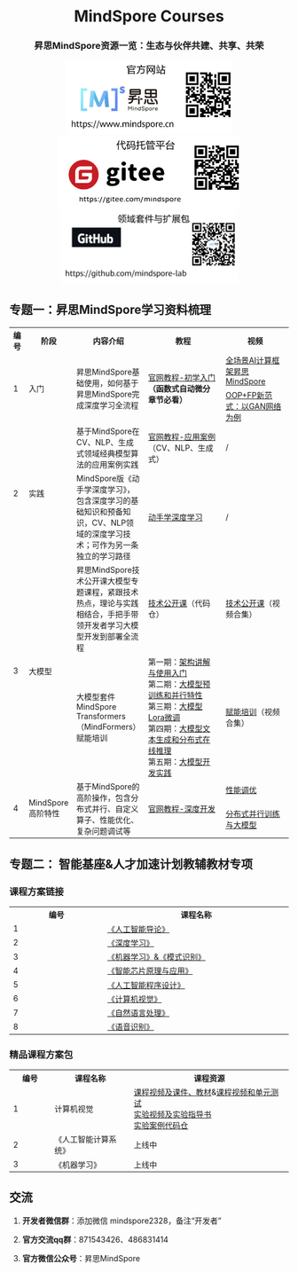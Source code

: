 

<div align='center'>
 
  <h1>MindSpore Courses</h1>

  <h3>
    昇思MindSpore资源一览：生态与伙伴共建、共享、共荣
  </h3>

  <a href="https://www.mindspore.cn/">
    <img alt="mindspore-website" src="./官方网站.png" width="300">
  </a>
  <a href="https://gitee.com/mindspore">
    <img alt="mindspore-gitee" src="./代码托管平台.png" width="330">
  </a>
  <a href="https://github.com/mindspore-lab">
    <img alt="mindspore-lab" src="./领域套件与扩展包.png" width="320">
  </a>
</div>




## 专题一：昇思MindSpore学习资料梳理


<style>
table th:first-of-type {
    width: 5%;
}
table th:nth-of-type(2) {
    width: 10%;
}
table th:nth-of-type(3) {
    width: 20%;
}
table th:nth-of-type(4) {
    width: 30%;
}
table th:nth-of-type(5) {
    width: 25%;
}
</style>


<table>
  <tr>
      <th>编号</th>
      <th>阶段</th>
      <th>内容介绍</th>
      <th>教程</th>
      <th>视频</th>
  </tr>
  <tr>
      <td rowspan="2">1</td>
      <td rowspan="2">入门</td>
      <td rowspan="2">昇思MindSpore基础使用，如何基于昇思MindSpore完成深度学习全流程</td>
      <td rowspan="2">
        <a href="https://www.mindspore.cn/tutorials/zh-CN/r2.2/index.html">官网教程-初学入门</a><br><strong>（函数式自动微分章节必看）</strong>
      </td>
      <td>
        <a href="https://www.bilibili.com/video/BV16G4y1a7A8/?spm_id_from=333.999.0.0">全场景AI计算框架昇思MindSpore</a>
      </td>
  </tr>
  <tr>
    <td>
      <a href="https://www.bilibili.com/video/BV1sd4y1d76X/?spm_id_from=333.999.0.0">OOP+FP新范式：以GAN网络为例</a>
    </td>
  </tr>
  <tr>
    <td rowspan="2">2</td>
    <td rowspan="2">实践</td>
    <td>基于MindSpore在CV、NLP、生成式领域经典模型算法的应用案例实践</td>
    <td>
        <a href="https://www.mindspore.cn/tutorials/application/zh-CN/r2.2/index.html">官网教程-应用案例</a>（CV、NLP、生成式）
    </td>
    <td>
      /
    </td>
  </tr>
  <tr>
    <td> MindSpore版《动手学深度学习》，包含深度学习的基础知识和预备知识，CV、NLP领域的深度学习技术；可作为另一条独立的学习路径</td>
    <td>
      <a href="https://openi.pcl.ac.cn/mindspore-courses/d2l-mindspore">动手学深度学习</a>
    </td>
    <td>
      /
    </td>
  </tr>
  <tr>
    <td rowspan="2">3</td>
    <td rowspan="2">大模型</td>
    <td>昇思MindSpore技术公开课大模型专题课程，紧跟技术热点，理论与实践相结合，手把手带领开发者学习大模型开发到部署全流程
    <td>
      <a href="https://github.com/mindspore-courses/step_into_llm">技术公开课</a>（代码仓）
    </td>
    <td>
      <a href="https://space.bilibili.com/526894060/channel/seriesdetail?sid=3293489">技术公开课</a>（视频合集）
    </td>
  </tr>
  <tr>
    <td>大模型套件MindSpore Transformers（MindFormers）赋能培训</td>
    <td>
      第一期：<a href="https://blog.csdn.net/Kenji_Shinji/article/details/133902411">架构讲解与使用入门</a><br>
      第二期：<a href="https://blog.csdn.net/Kenji_Shinji/article/details/133902503">大模型预训练和并行特性</a><br>
      第三期：<a href="https://blog.csdn.net/Kenji_Shinji/article/details/133902572">大模型Lora微调</a><br>
      第四期：<a href="https://blog.csdn.net/Kenji_Shinji/article/details/133902628">大模型文本生成和分布式在线推理</a><br>
      第五期：<a href="https://blog.csdn.net/Kenji_Shinji/article/details/133902659">大模型开发实践</a>
    </td>
    <td><a href="https://space.bilibili.com/526894060/channel/seriesdetail?sid=3699266">赋能培训</a>（视频合集）</td>
  </tr>
  <tr>
      <td rowspan="2">4</td>
      <td rowspan="2">MindSpore高阶特性</td>
      <td rowspan="2">基于MindSpore的高阶操作，包含分布式并行、自定义算子、性能优化、复杂问题调试等</td>
      <td rowspan="2">
        <a href="https://www.mindspore.cn/tutorials/experts/zh-CN/r2.2/index.html">官网教程-深度开发</a><br>
      </td>
      <td>
        <a href="https://www.bilibili.com/video/BV1h14y1b7e2/?spm_id_from=333.999.0.0">性能调优</a>
      </td>
  </tr>
  <tr>
    <td>
      <a href="https://www.bilibili.com/video/BV1MT411c761/?spm_id_from=333.999.0.0">分布式并行训练与大模型
    </td>
  </tr>
</table>

## 专题二： 智能基座&人才加速计划教辅教材专项

### 课程方案链接

<table>
  <tr>
    <th>编号</th>
    <th>课程名称</th>
  </tr>
  <tr>
    <td>1</td>
    <td>
      <a href= "https://edu.hicomputing.huawei.com/learn/courses-list/detail/1540025541640806402?l=L3_CUSTOMER">《人工智能导论》</a>
    </td>
  </tr>
  </tr>
  <tr>
    <td>2</td>
    <td>
      <a href= "https://edu.hicomputing.huawei.com/learn/courses-list/detail/1540025532916654082?l=L2_REGISTERED">《深度学习》</a>
    </td>
  </tr>
  <tr>
    <td>3</td>
    <td>
      <a href= "https://edu.hicomputing.huawei.com/learn/courses-list/detail/1540025532606275586?l=L3_CUSTOMER">《机器学习》&《模式识别》</a>
    </td>
  </tr>
  <tr>
    <td>4</td>
    <td>
      <a href= "https://edu.hicomputing.huawei.com/zh/learn/courses-list/detail/1540025534485323778?l=L3_CUSTOMER">《智能芯片原理与应用》</a>
    </td>
  </tr>
  <tr>
    <td>5</td>
    <td>
      <a href= "https://edu.hicomputing.huawei.com/learn/courses-list/detail/1540025533872955393?l=L3_CUSTOMER">《人工智能程序设计》</a>
    </td>
  </tr>
  <tr>
    <td>6</td>
    <td>
      <a href= "https://edu.hicomputing.huawei.com/learn/courses-list/detail/1540025533227032577?l=L3_CUSTOMER">《计算机视觉》</a>
    </td>
  </tr>
  <tr>
    <td>7</td>
    <td>
      <a href= "https://edu.hicomputing.huawei.com/learn/courses-list/detail/1540025534170750977?l=L3_CUSTOMER">《自然语言处理》</a>
    </td>
  </tr>
  <tr>
    <td>8</td>
    <td>
      <a href= "https://edu.hicomputing.huawei.com/learn/courses-list/detail/1540025534791507969?l=L3_CUSTOMER">《语音识别》</a>
    </td>
  </tr>
</table>


### 精品课程方案包

<table>
  <tr>
    <th>编号</th>
    <th>课程名称</th>
    <th>课程资源</th>
  </tr>
  <tr>
    <td>1</td>
    <td>计算机视觉</td>
    <td>
      <a href= "https://www.bilibili.com/video/BV1PK411y7dy/?spm_id_from=333.999.0.0">课程视频及课件、教材</a>&<a href= "https://hw.shixizhi.huawei.com/course/1390222376536522753/application-view?courseId=1615610001584369666&appId=493801773749334016&classId=&appType=1&status=&sxz-lang=zh_CN&tenantId=1390222376536522753">课程视频和单元测试</a><br>
      <a href= "https://openi.pcl.ac.cn/jiayu_neu/computer-vision-course-openi/src/branch/master/docs/tutorial.md">实验视频及实验指导书</a><br>
      <a href= "https://github.com/jiayuzhang128/computer-vision-course">实验案例代码仓</a><br>
    </td>
  </tr>
  </tr>
  <tr>
    <td>2</td>
    <td>《人工智能计算系统》</td>
    <td>上线中</td>
  </tr>
  <tr>
    <td>3</td>
    <td>《机器学习》</td>
    <td>上线中</td>
  </tr>
</table>


## 交流

1. **开发者微信群**：添加微信 mindspore2328，备注“开发者”

2. **官方交流qq群**：871543426、486831414

3. **官方微信公众号**：昇思MindSpore
